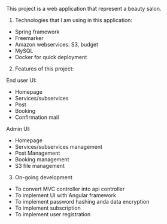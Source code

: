 This project is a web application that represent a beauty salon.
1. Technologies that I am using in this application:
- Spring framework
- Freemarker
- Amazon webservices: S3, budget
- MySQL
- Docker for quick deployment

2. Features of this project:

End user UI:
- Homepage
- Services/subservices
- Post
- Booking
- Confirmation mail

Admin UI:
- Homepage
- Services/subservices management
- Post Management
- Booking management
- S3 file management

3. On-going development
- To convert MVC controller into api controller
- To implement UI with Angular framework
- To implement password hashing anda data encryption
- To implement subscription
- To implement user registration
